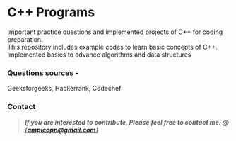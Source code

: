 # C++ Programs
Important practice questions and implemented projects of C++ for coding preparation.<br>
This repository includes example codes to learn basic concepts of C++. <br>
Implemented basics to advance algorithms and data structures

### Questions sources - 
Geeksforgeeks, Hackerrank, Codechef

### Contact

> **_If you are interested to contribute, Please feel free to contact me:   @ [ampicopn@gmail.com]_**
